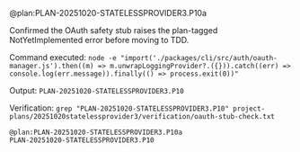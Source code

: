 @plan:PLAN-20251020-STATELESSPROVIDER3.P10a

Confirmed the OAuth safety stub raises the plan-tagged NotYetImplemented error before moving to TDD.

Command executed:
`node -e "import('./packages/cli/src/auth/oauth-manager.js').then((m) => m.unwrapLoggingProvider?.({})).catch((err) => console.log(err.message)).finally(() => process.exit(0))"`

Output:
`PLAN-20251020-STATELESSPROVIDER3.P10`

Verification:
`grep "PLAN-20251020-STATELESSPROVIDER3.P10" project-plans/20251020statelessprovider3/verification/oauth-stub-check.txt`

```
@plan:PLAN-20251020-STATELESSPROVIDER3.P10a
PLAN-20251020-STATELESSPROVIDER3.P10
```
